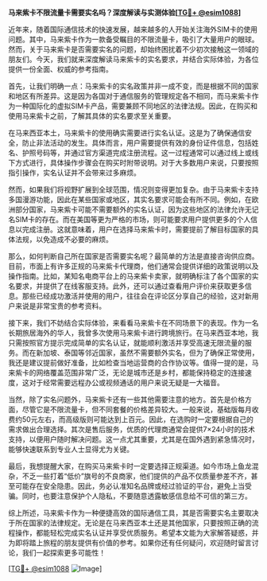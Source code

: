 **马来紫卡不限流量卡需要实名吗？深度解读与实测体验[[TG💪+ @esim1088](https://t.me/s/esim1088)]**

近年来，随着国际通信技术的快速发展，越来越多的人开始关注海外SIM卡的使用问题。其中，马来紫卡作为一款备受瞩目的不限流量卡，吸引了大量用户的眼球。然而，关于马来紫卡是否需要实名的问题，却始终困扰着不少初次接触这一领域的朋友们。今天，我们就来深度解读马来紫卡的实名要求，并结合实际体验，为各位提供一份全面、权威的参考指南。

首先，让我们明确一点：马来紫卡的实名政策并非一成不变，而是根据不同的国家和地区有所差异。这是因为各国对于通信服务的管理规定各不相同，而马来紫卡作为一种国际化的虚拟SIM卡产品，需要兼顾不同地区的法律法规。因此，在购买和使用马来紫卡之前，了解其具体的实名要求至关重要。

在马来西亚本土，马来紫卡的使用确实需要进行实名认证。这是为了确保通信安全，防止非法活动的发生。具体而言，用户需要提供有效的身份证件信息，包括姓名、护照号码等，并通过官方渠道完成注册流程。这一过程通常可以通过线上或线下方式进行，具体操作步骤会在购买时附带说明。对于大多数用户来说，只要按照指引操作，实名认证并不会带来过多麻烦。

然而，如果我们将视野扩展到全球范围，情况则变得更加复杂。由于马来紫卡支持多国漫游功能，因此在某些国家或地区，其实名要求可能会有所不同。例如，在欧洲部分国家，马来紫卡可能不需要额外的实名认证，因为这些地区的法律允许无记名SIM卡的存在。而在美国等更为严格的市场，则可能要求用户提供更多的个人信息以完成注册。这就意味着，用户在选择马来紫卡时，需要提前了解目标国家的具体法规，以免造成不必要的麻烦。

那么，如何判断自己所在国家是否需要实名呢？最简单的方法是直接咨询供应商。目前，市面上有许多正规的马来紫卡代理商，他们通常会提供详细的政策说明以及操作指南。比如，某知名电商平台上的马来紫卡卖家，就明确标注了各个国家的实名要求，并提供了在线客服支持。此外，还可以通过查看用户评价来获取更多信息。那些已经成功激活并使用的用户，往往会在评论区分享自己的经验，这对新用户来说是非常宝贵的参考资料。

接下来，我们不妨结合实际体验，来看看马来紫卡在不同场景下的表现。作为一名长期旅居海外的华人，我曾多次使用马来紫卡进行跨境旅行。在马来西亚本地，我只需按照官方提示完成简单的实名认证，就能顺利激活并享受高速无限流量的服务。而在新加坡、泰国等邻近国家，虽然不需要额外实名，但为了确保正常使用，我还是建议提前做好准备，比如检查当地运营商的合作协议等。值得一提的是，马来紫卡的网络覆盖范围非常广泛，无论是城市还是乡村，都能保持稳定的连接速度，这对于经常需要远程办公或视频通话的用户来说无疑是一大福音。

当然，除了实名问题外，马来紫卡还有一些其他需要注意的地方。首先是价格方面，尽管它是不限流量卡，但不同套餐的价格差异较大。一般来说，基础版每月收费约50元左右，而高级版则可能达到上百元。因此，在选购时一定要根据自己的需求做出合理选择。其次是售后服务，优质的代理商通常会提供7×24小时的技术支持，以便用户随时解决问题。这一点尤其重要，尤其是在国外遇到紧急情况时，能够快速联系到专业人士显得尤为关键。

最后，我想提醒大家，在购买马来紫卡时一定要选择正规渠道。如今市场上鱼龙混杂，不乏一些打着“低价”旗号的不良商家，他们提供的产品不仅质量参差不齐，甚至可能存在安全隐患。因此，务必认准知名品牌或经过验证的平台，避免上当受骗。同时，也要注意保护个人隐私，不要随意透露敏感信息给不可信的第三方。

综上所述，马来紫卡作为一种便捷高效的国际通信工具，其是否需要实名主要取决于所在国家的法律规定。无论是在马来西亚本土还是其他国家，只要按照正确的流程操作，都能轻松完成实名认证并享受优质服务。希望本文能为大家解答疑惑，并为即将踏上旅程的朋友提供有价值的参考。如果你还有任何疑问，欢迎随时留言讨论，我们一起探索更多可能性！

[[TG💪+ @esim1088](https://t.me/s/esim1088) ![Image](https://i.postimg.cc/4NQfJmqS/Snipaste-2025-05-13-00-14-12.png)]